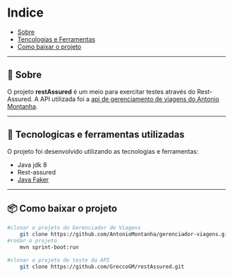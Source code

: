 # Indice
- [Sobre](#-sobre)
- [Tencologias e Ferramentas](#-tecnologicas-e-ferramentas-utilizadas)
- [Como baixar o projeto](#-como-baixar-o-projeto)
---
## 📃 Sobre 

O projeto **restAssured** é um meio para exercitar testes através do Rest-Assured.
A API utilizada foi a [api de gerenciamento de viagens do Antonio Montanha](https://github.com/AntonioMontanha/gerenciador-viagens).

---
## 🚀 Tecnologicas e ferramentas utilizadas
O projeto foi desenvolvido utilizando as tecnologias e ferramentas:
- Java jdk 8
- Rest-assured
- [Java Faker](https://github.com/DiUS/java-faker)
---
## 📦 Como baixar o projeto
```bash
#clonar o projeto do Gerenciador de Viagens
    git clone https://github.com/AntonioMontanha/gerenciador-viagens.git
#rodar o projeto
    mvn sprint-boot:run
    
#clonar o projeto de teste da API
    git clone https://github.com/GreccoGM/restAssured.git
```
